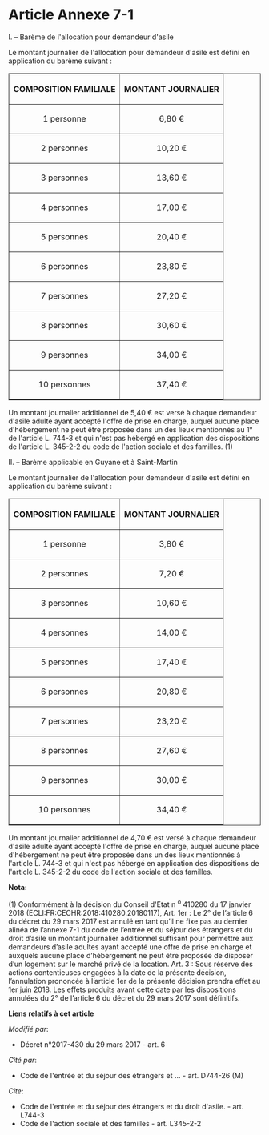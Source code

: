 # Article Annexe 7-1

I. – Barème de l'allocation pour demandeur d'asile

Le montant journalier de l'allocation pour demandeur d'asile est défini en application du barème suivant :

<table border="1">
  <tbody>
    <tr>
      <th>

COMPOSITION FAMILIALE</th>
      <th>

MONTANT JOURNALIER</th>
    </tr>
    <tr>
      <td align="center">

1 personne</td>
      <td align="center">

6,80 €</td>
    </tr>
    <tr>
      <td align="center">

2 personnes</td>
      <td align="center">

10,20 €</td>
    </tr>
    <tr>
      <td align="center">

3 personnes</td>
      <td align="center">

13,60 €</td>
    </tr>
    <tr>
      <td align="center">

4 personnes</td>
      <td align="center">

17,00 €</td>
    </tr>
    <tr>
      <td align="center">

5 personnes</td>
      <td align="center">

20,40 €</td>
    </tr>
    <tr>
      <td align="center">

6 personnes</td>
      <td align="center">

23,80 €</td>
    </tr>
    <tr>
      <td align="center">

7 personnes</td>
      <td align="center">

27,20 €</td>
    </tr>
    <tr>
      <td align="center">

8 personnes</td>
      <td align="center">

30,60 €</td>
    </tr>
    <tr>
      <td align="center">

9 personnes</td>
      <td align="center">

34,00 €</td>
    </tr>
    <tr>
      <td align="center">

10 personnes</td>
      <td align="center">

37,40 €</td>
    </tr>
  </tbody>
</table>

Un montant journalier additionnel de 5,40 € est versé à chaque demandeur d'asile adulte ayant accepté l'offre de prise en
charge, auquel aucune place d'hébergement ne peut être proposée dans un des lieux mentionnés au 1° de l'article L. 744-3 et
qui n'est pas hébergé en application des dispositions de l'article L. 345-2-2 du code de l'action sociale et des familles.
(1)

II. – Barème applicable en Guyane et à Saint-Martin

Le montant journalier de l'allocation pour demandeur d'asile est défini en application du barème suivant :

<table border="1">
  <tbody>
    <tr>
      <th>

COMPOSITION FAMILIALE</th>
      <th>

MONTANT JOURNALIER</th>
    </tr>
    <tr>
      <td align="center">

1 personne</td>
      <td align="center">

3,80 €</td>
    </tr>
    <tr>
      <td align="center">

2 personnes</td>
      <td align="center">

7,20 €</td>
    </tr>
    <tr>
      <td align="center">

3 personnes</td>
      <td align="center">

10,60 €</td>
    </tr>
    <tr>
      <td align="center">

4 personnes</td>
      <td align="center">

14,00 €</td>
    </tr>
    <tr>
      <td align="center">

5 personnes</td>
      <td align="center">

17,40 €</td>
    </tr>
    <tr>
      <td align="center">

6 personnes</td>
      <td align="center">

20,80 €</td>
    </tr>
    <tr>
      <td align="center">

7 personnes</td>
      <td align="center">

23,20 €</td>
    </tr>
    <tr>
      <td align="center">

8 personnes</td>
      <td align="center">

27,60 €</td>
    </tr>
    <tr>
      <td align="center">

9 personnes</td>
      <td align="center">

30,00 €</td>
    </tr>
    <tr>
      <td align="center">

10 personnes</td>
      <td align="center">

34,40 €</td>
    </tr>
  </tbody>
</table>

Un montant journalier additionnel de 4,70 € est versé à chaque demandeur d'asile adulte ayant accepté l'offre de prise en
charge, auquel aucune place d'hébergement ne peut être proposée dans un des lieux mentionnés à l'article L. 744-3 et qui
n'est pas hébergé en application des dispositions de l'article L. 345-2-2 du code de l'action sociale et des familles.

**Nota:**

(1) Conformément à la décision du Conseil d'Etat n
  <sup>o</sup> 410280 du 17 janvier 2018 (ECLI:FR:CECHR:2018:410280.20180117), Art. 1er : Le 2° de l’article 6 du décret du
29 mars 2017 est annulé en tant qu’il ne fixe pas au dernier alinéa de l’annexe 7-1 du code de l’entrée et du séjour des
étrangers et du droit d’asile un montant journalier additionnel suffisant pour permettre aux demandeurs d’asile adultes ayant
accepté une offre de prise en charge et auxquels aucune place d’hébergement ne peut être proposée de disposer d’un logement
sur le marché privé de la location. Art. 3 : Sous réserve des actions contentieuses engagées à la date de la présente
décision, l’annulation prononcée à l’article 1er de la présente décision prendra effet au 1er juin 2018. Les effets produits
avant cette date par les dispositions annulées du 2° de l’article 6 du décret du 29 mars 2017 sont définitifs.

**Liens relatifs à cet article**

_Modifié par_:

  - Décret n°2017-430 du 29 mars 2017 - art. 6

_Cité par_:

  - Code de l'entrée et du séjour des étrangers et ... - art. D744-26 (M)

_Cite_:

  - Code de l'entrée et du séjour des étrangers et du droit d'asile. - art. L744-3
  - Code de l'action sociale et des familles - art. L345-2-2
